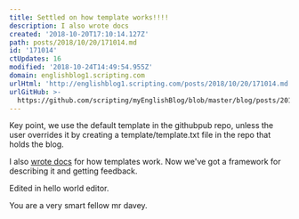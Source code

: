 ```yaml
---
title: Settled on how template works!!!!
description: I also wrote docs
created: '2018-10-20T17:10:14.127Z'
path: posts/2018/10/20/171014.md
id: '171014'
ctUpdates: 16
modified: '2018-10-24T14:49:54.955Z'
domain: englishblog1.scripting.com
urlHtml: 'http://englishblog1.scripting.com/posts/2018/10/20/171014.md'
urlGitHub: >-
  https://github.com/scripting/myEnglishBlog/blob/master/blog/posts/2018/10/20/171014.md
---
```

Key point, we use the default template in the githubpub repo, unless the user overrides it by creating a template/template.txt file in the repo that holds the blog.

I also [wrote docs](https://github.com/scripting/githubpub/blob/master/docs/templates.md) for how templates work. Now we've got a framework for describing it and getting feedback.

Edited in hello world editor.

You are a very smart fellow mr davey.